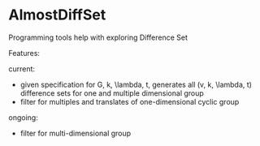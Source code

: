 # AlmostDiffSet
Programming tools help with exploring Difference Set

Features:

current:
- given specification for G, k, \lambda, t, generates all (v, k, \lambda, t) difference sets for one and multiple dimensional group
- filter for multiples and translates of one-dimensional cyclic group


ongoing:
- filter for multi-dimensional group
